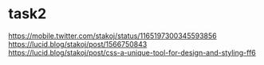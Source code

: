 # task2
https://mobile.twitter.com/stakoj/status/1165197300345593856
https://lucid.blog/stakoj/post/1566750843
https://lucid.blog/stakoj/post/css-a-unique-tool-for-design-and-styling-ff6
